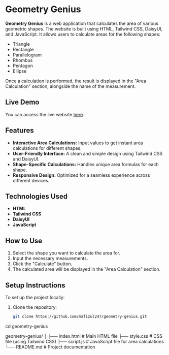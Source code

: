 # Geometry Genius

**Geometry Genius** is a web application that calculates the area of various geometric shapes. The website is built using HTML, Tailwind CSS, DaisyUI, and JavaScript. It allows users to calculate areas for the following shapes:

- Triangle
- Rectangle
- Parallelogram
- Rhombus
- Pentagon
- Ellipse

Once a calculation is performed, the result is displayed in the "Area Calculation" section, alongside the name of the measurement.

## Live Demo

You can access the live website [here](https://mafizul247.github.io/geometry-genius/).

## Features

- **Interactive Area Calculations:** Input values to get instant area calculations for different shapes.
- **User-Friendly Interface:** A clean and simple design using Tailwind CSS and DaisyUI.
- **Shape-Specific Calculations:** Handles unique area formulas for each shape.
- **Responsive Design:** Optimized for a seamless experience across different devices.

## Technologies Used

- **HTML**
- **Tailwind CSS**
- **DaisyUI**
- **JavaScript**

## How to Use

1. Select the shape you want to calculate the area for.
2. Input the necessary measurements.
3. Click the "Calculate" button.
4. The calculated area will be displayed in the "Area Calculation" section.

## Setup Instructions

To set up the project locally:

1. Clone the repository:
   ```bash
   git clone https://github.com/mafizul247/geometry-genius.git

cd geometry-genius

geometry-genius/
│
├── index.html         # Main HTML file
├── style.css          # CSS file (using Tailwind CSS)
├── script.js          # JavaScript file for area calculations
└── README.md          # Project documentation



